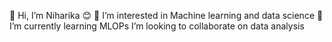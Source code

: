 
👋 Hi, I’m Niharika 😊
👀 I’m interested in Machine learning and data science
🌱 I’m currently learning MLOPs
I’m looking to collaborate on data analysis
